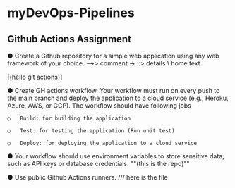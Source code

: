 # myDevOps-Pipelines
## Github Actions Assignment

●	Create a Github repository for a simple web application using any web framework of your choice.
        -->> comment
-> ::> details
\\ home text

[(hello git actions)]

●	Create GH actions workflow. Your workflow must run on every push to the main branch and deploy the application to a cloud service (e.g., Heroku, Azure, AWS, or GCP). The workflow should have following jobs

    ○	Build: for building the application
    
    ○	Test: for testing the application (Run unit test)
    
    ○	Deploy: for deploying the application to a cloud service
    
    
●	Your workflow should use environment variables to store sensitive data, such as API keys or database credentials.
""(this is the repo)""

●	Use public Github Actions runners.
/// here is the file
